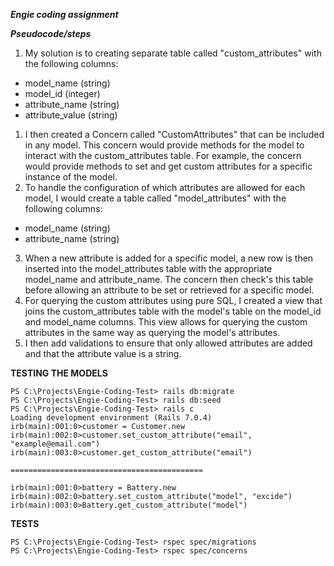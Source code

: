 ***Engie coding assignment***

***Pseudocode/steps*** 

1. My solution is to creating separate table called "custom_attributes" with the following columns:
* model_name (string)
* model_id (integer)
* attribute_name (string)
* attribute_value (string)
1. I  then created a Concern called "CustomAttributes" that can be included in any model. This concern would provide methods for the model to interact with the custom_attributes table. For example, the concern would provide methods to set and get custom attributes for a specific instance of the model.
2. To handle the configuration of which attributes are allowed for each model, I would create a table called "model_attributes" with the following columns:
*  model_name (string)
*  attribute_name (string)
3. When a new attribute is added for a specific model, a new row is then inserted into the model_attributes table with the appropriate model_name and attribute_name. The concern  then check's this table before allowing an attribute to be set or retrieved for a specific model.
4. For querying the custom attributes using pure SQL, I  created a view that joins the custom_attributes table with the model's table on the model_id and model_name columns. This view  allows for querying the custom attributes in the same way as querying the model's attributes.
5. I then add validations to ensure that only allowed attributes are added and that the attribute value is a string.

**TESTING THE MODELS**

```console
PS C:\Projects\Engie-Coding-Test> rails db:migrate
PS C:\Projects\Engie-Coding-Test> rails db:seed
PS C:\Projects\Engie-Coding-Test> rails c
Loading development environment (Rails 7.0.4)
irb(main):001:0>customer = Customer.new
irb(main):002:0>customer.set_custom_attribute("email", "example@email.com")
irb(main):003:0>customer.get_custom_attribute("email") 

===========================================

irb(main):001:0>battery = Battery.new
irb(main):002:0>battery.set_custom_attribute("model", "excide")
irb(main):003:0>Battery.get_custom_attribute("model") 
```

**TESTS**

```console
PS C:\Projects\Engie-Coding-Test> rspec spec/migrations
PS C:\Projects\Engie-Coding-Test> rspec spec/concerns
```

